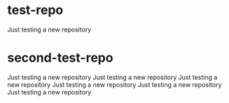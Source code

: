 # test-repo
Just testing a new repository

# second-test-repo
Just testing a new repository
Just testing a new repository
Just testing a new repository
Just testing a new repository
Just testing a new repository
Just testing a new repository


